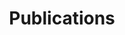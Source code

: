---
title: Publications
cms_exclude: true

# View.
#   1 = List
#   2 = Compact
#   3 = Card
#   4 = Citation
view: community/paper

# Optional header image (relative to `static/media/` folder).
header:
  caption: ''
  image: ''
---